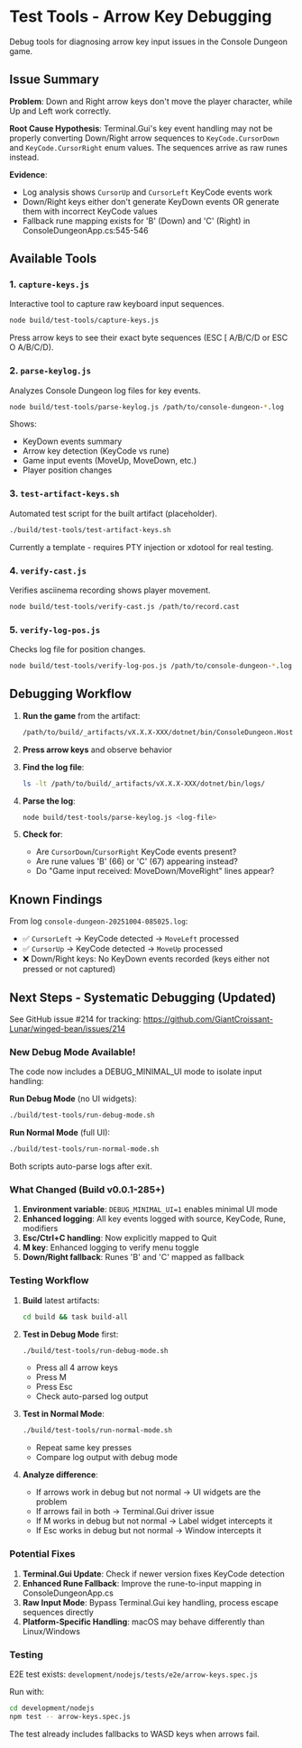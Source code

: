 # Test Tools - Arrow Key Debugging

Debug tools for diagnosing arrow key input issues in the Console Dungeon game.

## Issue Summary

**Problem**: Down and Right arrow keys don't move the player character, while Up and Left work correctly.

**Root Cause Hypothesis**: Terminal.Gui's key event handling may not be properly converting Down/Right arrow sequences to `KeyCode.CursorDown` and `KeyCode.CursorRight` enum values. The sequences arrive as raw runes instead.

**Evidence**:
- Log analysis shows `CursorUp` and `CursorLeft` KeyCode events work
- Down/Right keys either don't generate KeyDown events OR generate them with incorrect KeyCode values
- Fallback rune mapping exists for 'B' (Down) and 'C' (Right) in ConsoleDungeonApp.cs:545-546

## Available Tools

### 1. `capture-keys.js`
Interactive tool to capture raw keyboard input sequences.

```bash
node build/test-tools/capture-keys.js
```

Press arrow keys to see their exact byte sequences (ESC [ A/B/C/D or ESC O A/B/C/D).

### 2. `parse-keylog.js`
Analyzes Console Dungeon log files for key events.

```bash
node build/test-tools/parse-keylog.js /path/to/console-dungeon-*.log
```

Shows:
- KeyDown events summary
- Arrow key detection (KeyCode vs rune)
- Game input events (MoveUp, MoveDown, etc.)
- Player position changes

### 3. `test-artifact-keys.sh`
Automated test script for the built artifact (placeholder).

```bash
./build/test-tools/test-artifact-keys.sh
```

Currently a template - requires PTY injection or xdotool for real testing.

### 4. `verify-cast.js`
Verifies asciinema recording shows player movement.

```bash
node build/test-tools/verify-cast.js /path/to/record.cast
```

### 5. `verify-log-pos.js`
Checks log file for position changes.

```bash
node build/test-tools/verify-log-pos.js /path/to/console-dungeon-*.log
```

## Debugging Workflow

1. **Run the game** from the artifact:
   ```bash
   /path/to/build/_artifacts/vX.X.X-XXX/dotnet/bin/ConsoleDungeon.Host
   ```

2. **Press arrow keys** and observe behavior

3. **Find the log file**:
   ```bash
   ls -lt /path/to/build/_artifacts/vX.X.X-XXX/dotnet/bin/logs/
   ```

4. **Parse the log**:
   ```bash
   node build/test-tools/parse-keylog.js <log-file>
   ```

5. **Check for**:
   - Are `CursorDown`/`CursorRight` KeyCode events present?
   - Are rune values 'B' (66) or 'C' (67) appearing instead?
   - Do "Game input received: MoveDown/MoveRight" lines appear?

## Known Findings

From log `console-dungeon-20251004-085025.log`:
- ✅ `CursorLeft` → KeyCode detected → `MoveLeft` processed
- ✅ `CursorUp` → KeyCode detected → `MoveUp` processed
- ❌ Down/Right keys: No KeyDown events recorded (keys either not pressed or not captured)

## Next Steps - Systematic Debugging (Updated)

See GitHub issue #214 for tracking:
https://github.com/GiantCroissant-Lunar/winged-bean/issues/214

### New Debug Mode Available!

The code now includes a DEBUG_MINIMAL_UI mode to isolate input handling:

**Run Debug Mode** (no UI widgets):
```bash
./build/test-tools/run-debug-mode.sh
```

**Run Normal Mode** (full UI):
```bash
./build/test-tools/run-normal-mode.sh
```

Both scripts auto-parse logs after exit.

### What Changed (Build v0.0.1-285+)

1. **Environment variable**: `DEBUG_MINIMAL_UI=1` enables minimal UI mode
2. **Enhanced logging**: All key events logged with source, KeyCode, Rune, modifiers
3. **Esc/Ctrl+C handling**: Now explicitly mapped to Quit
4. **M key**: Enhanced logging to verify menu toggle
5. **Down/Right fallback**: Runes 'B' and 'C' mapped as fallback

### Testing Workflow

1. **Build** latest artifacts:
   ```bash
   cd build && task build-all
   ```

2. **Test in Debug Mode** first:
   ```bash
   ./build/test-tools/run-debug-mode.sh
   ```
   - Press all 4 arrow keys
   - Press M
   - Press Esc
   - Check auto-parsed log output

3. **Test in Normal Mode**:
   ```bash
   ./build/test-tools/run-normal-mode.sh
   ```
   - Repeat same key presses
   - Compare log output with debug mode

4. **Analyze difference**:
   - If arrows work in debug but not normal → UI widgets are the problem
   - If arrows fail in both → Terminal.Gui driver issue
   - If M works in debug but not normal → Label widget intercepts it
   - If Esc works in debug but not normal → Window intercepts it

### Potential Fixes

1. **Terminal.Gui Update**: Check if newer version fixes KeyCode detection
2. **Enhanced Rune Fallback**: Improve the rune-to-input mapping in ConsoleDungeonApp.cs
3. **Raw Input Mode**: Bypass Terminal.Gui key handling, process escape sequences directly
4. **Platform-Specific Handling**: macOS may behave differently than Linux/Windows

### Testing

E2E test exists: `development/nodejs/tests/e2e/arrow-keys.spec.js`

Run with:
```bash
cd development/nodejs
npm test -- arrow-keys.spec.js
```

The test already includes fallbacks to WASD keys when arrows fail.
